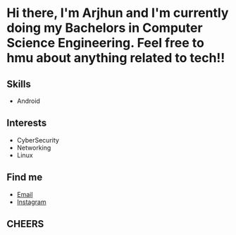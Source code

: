 # Hi there, I'm Arjhun and I'm currently doing my Bachelors in Computer Science Engineering. Feel free to hmu about anything related to tech!!

## Skills
* Android

## Interests
* CyberSecurity
* Networking
* Linux
	
## Find me 
* [Email](arjunsreedar@yahoo.com)
* [Instagram](https://www.instagram.com/arjjuuun/)

## CHEERS
